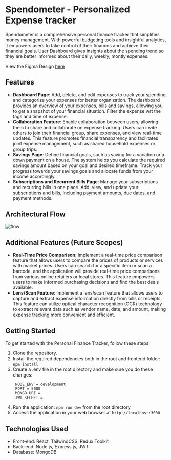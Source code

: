 # Spendometer - Personalized Expense tracker

Spendometer is a comprehensive personal finance tracker that simplifies money management. With powerful budgeting tools and insightful analytics, it empowers users to take control of their finances and achieve their financial goals. User Dashboard gives insights about the spending trend so they are better informed about their daily, weekly, montly expenses.



View the Figma Design [here](https://www.figma.com/file/7VIQvMboevTR3oG2uBrOyT/Spend-o-Meter?type=design&node-id=0%3A1&mode=design&t=jaUgqyDcZQlOHLgy-1)

## Features
- **Dashboard Page**: Add, delete, and edit expenses to track your spending and categorize your expenses for better organization. The dashboard provides an overview of your expenses, bills and savings, allowing you to get a snapshot of your financial situation. Filter the expense wrt the tags and time of expense.
- **Collaboration Feature**: Enable collaboration between users, allowing them to share and collaborate on expense tracking. Users can invite others to join their financial group, share expenses, and view real-time updates. This feature promotes financial transparency and facilitates joint expense management, such as shared household expenses or group trips.
- **Savings Page**: Define financial goals, such as saving for a vacation or a down payment on a house. The system helps you calculate the required savings amount based on your goal and desired timeframe. Track your progress towards your savings goals and allocate funds from your income accordingly.
- **Subscriptions and Recurrent Bills Page**: Manage your subscriptions and recurring bills in one place. Add, view, and update your subscriptions and bills, including payment amounts, due dates, and payment methods.

## Architectural Flow
![flow](https://github.com/Fastest-Coder-First/Dracarys/assets/91118866/5bf5cec1-0c7f-4523-a46a-e18d3cb3ef0f)

## Additional Features (Future Scopes)

- **Real-Time Price Comparison**: Implement a real-time price comparison feature that allows users to compare the prices of products or services with market prices. Users can search for a specific item or scan a barcode, and the application will provide real-time price comparisons from various online retailers or local stores. This feature empowers users to make informed purchasing decisions and find the best deals available.
- **Lens/Scan Feature**: Implement a lens/scan feature that allows users to capture and extract expense information directly from bills or receipts. This feature can utilize optical character recognition (OCR) technology to extract relevant data such as vendor name, date, and amount, making expense tracking more convenient and efficient.

## Getting Started
To get started with the Personal Finance Tracker, follow these steps:

1. Clone the repository.
2. Install the required dependencies both in the root and frontend folder: `npm install`
3. Create a .env file in the root directory and make sure you do these changes:<br>
   ```
    NODE_ENV = development
    PORT = 5000
    MONGO_URI = 
    JWT_SECRET =
   ```
5. Run the application: `npm run dev` from the root directory
6. Access the application in your web browser at `http://localhost:3000`

## Technologies Used

- Front-end: React, TailwindCSS, Redux Toolkit
- Back-end: Node.js, Express.js, JWT
- Database: MongoDB





